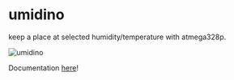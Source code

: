 umidino
=======

keep a place at selected humidity/temperature with atmega328p.


![umidino](http://lesion.github.io/images/umidino.png)

Documentation [here](http://lesion.github.io/2014/09/25/umidino/)!


